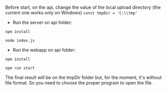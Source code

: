 
Before start, on the api, change the value of the local upload directory (the current one works only on Windows)
```const tmpDir = 'C:\\tmp'```


 
 - Run the server on api folder: 


 ```npm install```
 
 
 ```node index.js```

 - Run the webapp on api folder:


 ```npm install```
 
 
 ```npm run start```

The final result will be on the tmpDir folder but, for the moment, it's without file format. So you need
to choose the proper program to open the file. 
